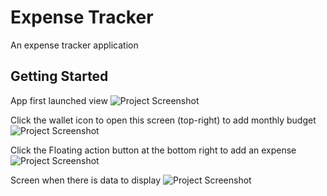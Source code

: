 # Expense Tracker

An expense tracker application

## Getting Started

App first launched view
![Project Screenshot](images/1.png "First launched screenshot")

Click the wallet icon to open this screen (top-right) to add monthly budget
![Project Screenshot](images/2.png "Add monthly budget screenshot")

Click the Floating action button at the bottom right to add an expense
![Project Screenshot](images/3.png "Add expense screenshot")

Screen when there is data to display
![Project Screenshot](images/4.png "display data screenshot")
